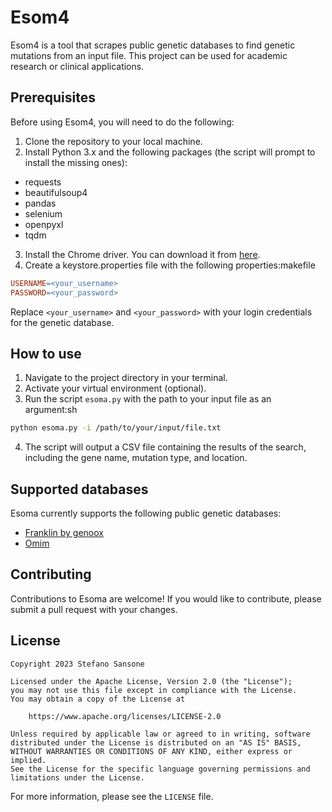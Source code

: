 # Esom4
Esom4 is a tool that scrapes public genetic databases to find genetic mutations from an input file. This project can be used for academic research or clinical applications.
## Prerequisites
Before using Esom4, you will need to do the following:
1. Clone the repository to your local machine.
2. Install Python 3.x and the following packages (the script will prompt to install the missing ones):
- requests
- beautifulsoup4
- pandas
- selenium
- openpyxl
- tqdm
3. Install the Chrome driver. You can download it from [here](https://sites.google.com/chromium.org/driver/).
4. Create a keystore.properties file with the following properties:makefile
```makefile
USERNAME=<your_username>
PASSWORD=<your_password>
```
Replace `<your_username>` and `<your_password>` with your login credentials for the genetic database.
## How to use
1. Navigate to the project directory in your terminal.
2. Activate your virtual environment (optional).
3. Run the script `esoma.py` with the path to your input file as an argument:sh
```sh
python esoma.py -i /path/to/your/input/file.txt
```
4. The script will output a CSV file containing the results of the search, including the gene name, mutation type, and location.
## Supported databases
Esoma currently supports the following public genetic databases:
- [Franklin by genoox](https://franklin.genoox.com/clinical-db/home)
- [Omim](https://www.omim.org/)
## Contributing
Contributions to Esoma are welcome! If you would like to contribute, please submit a pull request with your changes.
## License

```
Copyright 2023 Stefano Sansone

Licensed under the Apache License, Version 2.0 (the "License");
you may not use this file except in compliance with the License.
You may obtain a copy of the License at

    https://www.apache.org/licenses/LICENSE-2.0

Unless required by applicable law or agreed to in writing, software
distributed under the License is distributed on an "AS IS" BASIS,
WITHOUT WARRANTIES OR CONDITIONS OF ANY KIND, either express or implied.
See the License for the specific language governing permissions and
limitations under the License.
```

For more information, please see the ```LICENSE``` file.
